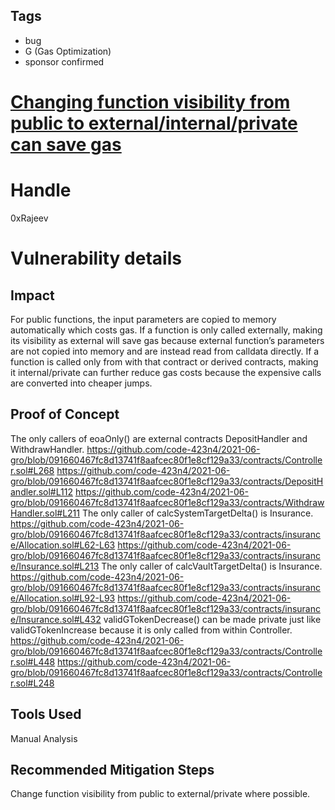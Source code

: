 ## Tags

- bug
- G (Gas Optimization)
- sponsor confirmed

# [Changing function visibility from public to external/internal/private can save gas](https://github.com/code-423n4/2021-06-gro-findings/issues/37) 

# Handle

0xRajeev


# Vulnerability details

## Impact

For public functions, the input parameters are copied to memory automatically which costs gas. If a function is only called externally, making its visibility as external will save gas because external function’s parameters are not copied into memory and are instead read from calldata directly. If a function is called only from with that contract or derived contracts, making it internal/private can further reduce gas costs because the expensive calls are converted into cheaper jumps.


## Proof of Concept

The only callers of eoaOnly() are external contracts DepositHandler and WithdrawHandler.
https://github.com/code-423n4/2021-06-gro/blob/091660467fc8d13741f8aafcec80f1e8cf129a33/contracts/Controller.sol#L268
https://github.com/code-423n4/2021-06-gro/blob/091660467fc8d13741f8aafcec80f1e8cf129a33/contracts/DepositHandler.sol#L112
https://github.com/code-423n4/2021-06-gro/blob/091660467fc8d13741f8aafcec80f1e8cf129a33/contracts/WithdrawHandler.sol#L211
The only caller of calcSystemTargetDelta() is Insurance.
https://github.com/code-423n4/2021-06-gro/blob/091660467fc8d13741f8aafcec80f1e8cf129a33/contracts/insurance/Allocation.sol#L62-L63
https://github.com/code-423n4/2021-06-gro/blob/091660467fc8d13741f8aafcec80f1e8cf129a33/contracts/insurance/Insurance.sol#L213
The only caller of calcVaultTargetDelta() is Insurance.
https://github.com/code-423n4/2021-06-gro/blob/091660467fc8d13741f8aafcec80f1e8cf129a33/contracts/insurance/Allocation.sol#L92-L93
https://github.com/code-423n4/2021-06-gro/blob/091660467fc8d13741f8aafcec80f1e8cf129a33/contracts/insurance/Insurance.sol#L432
validGTokenDecrease() can be made private just like validGTokenIncrease because it is only called from within Controller.
https://github.com/code-423n4/2021-06-gro/blob/091660467fc8d13741f8aafcec80f1e8cf129a33/contracts/Controller.sol#L448
https://github.com/code-423n4/2021-06-gro/blob/091660467fc8d13741f8aafcec80f1e8cf129a33/contracts/Controller.sol#L248


## Tools Used

Manual Analysis

## Recommended Mitigation Steps

Change function visibility from public to external/private where possible.

